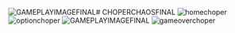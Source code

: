 ![GAMEPLAYIMAGEFINAL](https://github.com/user-attachments/assets/fdbf63bb-e28f-4310-bc2b-0d4a8bc870c0)# CHOPERCHAOSFINAL
![homechoper](https://github.com/user-attachments/assets/2e72c5fa-181d-4f35-83d6-7adcc1d80f09)
![optionchoper](https://github.com/user-attachments/assets/400c3276-7920-458c-9be6-57c0d8282577)
![GAMEPLAYIMAGEFINAL](https://github.com/user-attachments/assets/6b875ccf-98dd-4457-806b-1035ec984c72)
![gameoverchoper](https://github.com/user-attachments/assets/4bda410d-6e70-4b14-a39d-22fe07918544)
